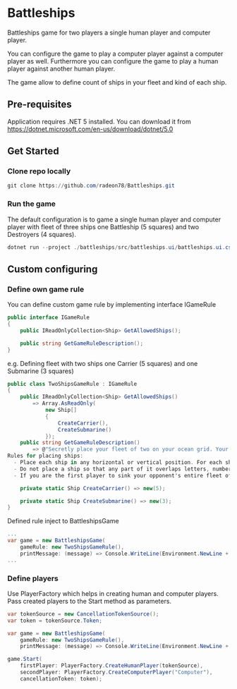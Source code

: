 # Battleships
Battleships game for two players a single human player and computer player.

You can configure the game to play a computer player against a computer player as well. 
Furthermore you can configure the game to play a human player against another human player.

The game allow to define count of ships in your fleet  and kind of each ship.

## Pre-requisites

Application requires .NET 5 installed. You can download it from https://dotnet.microsoft.com/en-us/download/dotnet/5.0

## Get Started

### Clone repo locally

```powershell
git clone https://github.com/radeon78/Battleships.git
```

### Run the game

The default configuration is to game a single human player and computer player with fleet of three ships one Battleship (5 squares) and two Destroyers (4 squares).

```powershell
dotnet run --project ./battleships/src/battleships.ui/battleships.ui.csproj
```

## Custom configuring

### Define own game rule

You can define custom game rule by implementing interface IGameRule

```csharp
public interface IGameRule
{
    public IReadOnlyCollection<Ship> GetAllowedShips();

    public string GetGameRuleDescription();
}
```

e.g. Defining fleet with two ships one Carrier (5 squares) and one Submarine (3 squares)

```csharp
public class TwoShipsGameRule : IGameRule
{
    public IReadOnlyCollection<Ship> GetAllowedShips()
        => Array.AsReadOnly(
            new Ship[]
            {
                CreateCarrier(),
                CreateSubmarine()
            });
    public string GetGameRuleDescription()
        => @"Secretly place your fleet of two on your ocean grid. Your opponent does the same.
Rules for placing ships:
  - Place each ship in any horizontal or vertical position. For each ship you be asked to type a starting point and position then application calculate and select the rest points on ocean grid
  - Do not place a ship so that any part of it overlaps letters, numbers, the edge of the grid or another ship
  - If you are the first player to sink your opponent's entire fleet of two ships, you win the game!";

    private static Ship CreateCarrier() => new(5);

    private static Ship CreateSubmarine() => new(3);
}
```

Defined rule inject to BattleshipsGame

```csharp
...
var game = new BattleshipsGame(
    gameRule: new TwoShipsGameRule(),
    printMessage: (message) => Console.WriteLine(Environment.NewLine + message));
...
```

### Define players

Use PlayerFactory which helps in creating human and computer players. Pass created players to the Start method as parameters.

```csharp
var tokenSource = new CancellationTokenSource();
var token = tokenSource.Token;

var game = new BattleshipsGame(
    gameRule: new TwoShipsGameRule(),
    printMessage: (message) => Console.WriteLine(Environment.NewLine + message));

game.Start(
    firstPlayer: PlayerFactory.CreateHumanPlayer(tokenSource),
    secondPlayer: PlayerFactory.CreateComputerPlayer("Computer"),
    cancellationToken: token);
```